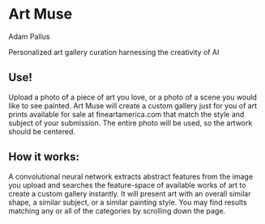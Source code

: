 # Art Muse
Adam Pallus

Personalized art gallery curation harnessing the creativity of AI

## Use!

Upload a photo of a piece of art you love, or a photo of a scene you would like to see painted. Art Muse will create a custom gallery just for you of art prints available for sale at fineartamerica.com that match the style and subject of your submission. The entire photo will be used, so the artwork should be centered.

## How it works:
A convolutional neural network extracts abstract features from the image you upload and searches the feature-space of available works of art to create a custom gallery instantly. It will present art with an overall similar shape, a similar subject, or a similar painting style. You may find results matching any or all of the categories by scrolling down the page.
